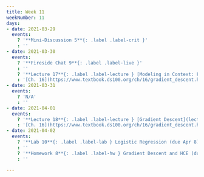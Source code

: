 ```yaml
---
title: Week 11
weekNumber: 11
days:
- date: 2021-03-29
  events:
    ? '**Mini-Discussion 5**{: .label .label-crit }'
    : ''
- date: 2021-03-30
  events:
    ? '**Fireside Chat 9**{: .label .label-live }'
    : ''
    ? '**Lecture 17**{: .label .label-lecture } [Modeling in Context: Fairness in Housing Appraisal](lecture/lec17)'
    : '[Ch. 16](https://www.textbook.ds100.org/ch/16/gradient_descent.html)'
- date: 2021-03-31
  events:
    ? 'N/A'
    : ''
- date: 2021-04-01
  events:
    ? '**Lecture 18**{: .label .label-lecture } [Gradient Descent](lecture/lec18)'
    : '[Ch. 16](https://www.textbook.ds100.org/ch/16/gradient_descent.html)'
- date: 2021-04-02
  events:
    ? '**Lab 10**{: .label .label-lab } Logistic Regression (due Apr 8)'
    : ''
    ? '**Homework 8**{: .label .label-hw } Gradient Descent and HCE (due Apr 8)'
    : ''

---
```

